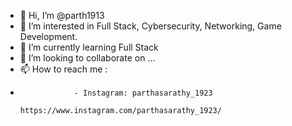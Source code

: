 - 👋 Hi, I’m @parth1913
- 👀 I’m interested in Full Stack, Cybersecurity, Networking, Game Development.
- 🌱 I’m currently learning Full Stack
- 💞️ I’m looking to collaborate on ...
- 📫 How to reach me :
-                 - Instagram: parthasarathy_1923 
                               https://www.instagram.com/parthasarathy_1923/

<!---
parth1913/parth1913 is a ✨ special ✨ repository because its `README.md` (this file) appears on your GitHub profile.
You can click the Preview link to take a look at your changes.
--->
